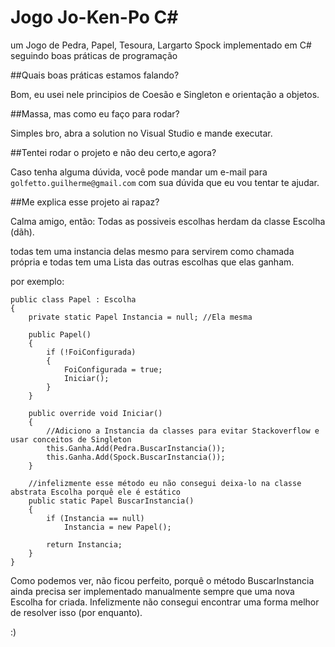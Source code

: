 # Jogo Jo-Ken-Po C#
um Jogo de Pedra, Papel, Tesoura, Largarto Spock implementado em C# seguindo boas práticas de programação


##Quais boas práticas estamos falando?

Bom, eu usei nele principios de Coesão e Singleton e orientação a objetos.

##Massa, mas como eu faço para rodar?

Simples bro, abra a solution no Visual Studio e mande executar.

##Tentei rodar o projeto e não deu certo,e agora?

Caso tenha alguma dúvida, você pode mandar um e-mail para `golfetto.guilherme@gmail.com` com sua dúvida que eu vou tentar te ajudar.

##Me explica esse projeto ai rapaz?

Calma amigo, então: Todas as possiveis escolhas herdam da classe Escolha (dãh).

todas tem uma instancia delas mesmo para servirem como chamada própria e todas tem uma Lista das outras escolhas que elas ganham.

por exemplo:

```
public class Papel : Escolha
{
    private static Papel Instancia = null; //Ela mesma

    public Papel()
    {
        if (!FoiConfigurada)
        {
            FoiConfigurada = true;
            Iniciar();
        }
    }

    public override void Iniciar()
    {
        //Adiciono a Instancia da classes para evitar Stackoverflow e usar conceitos de Singleton
        this.Ganha.Add(Pedra.BuscarInstancia());
        this.Ganha.Add(Spock.BuscarInstancia());
    }

    //infelizmente esse método eu não consegui deixa-lo na classe abstrata Escolha porquê ele é estático
    public static Papel BuscarInstancia()
    {
        if (Instancia == null)
            Instancia = new Papel();

        return Instancia;
    }
}
```

Como podemos ver, não ficou perfeito, porquê o método BuscarInstancia ainda precisa ser implementado manualmente sempre que uma nova Escolha for criada. Infelizmente não consegui encontrar uma forma melhor de resolver isso (por enquanto).

:)



